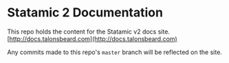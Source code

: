 # Statamic 2 Documentation

This repo holds the content for the Statamic v2 docs site.
[http://docs.talonsbeard.com](http://docs.talonsbeard.com)

Any commits made to this repo's `master` branch will be reflected on the site.
